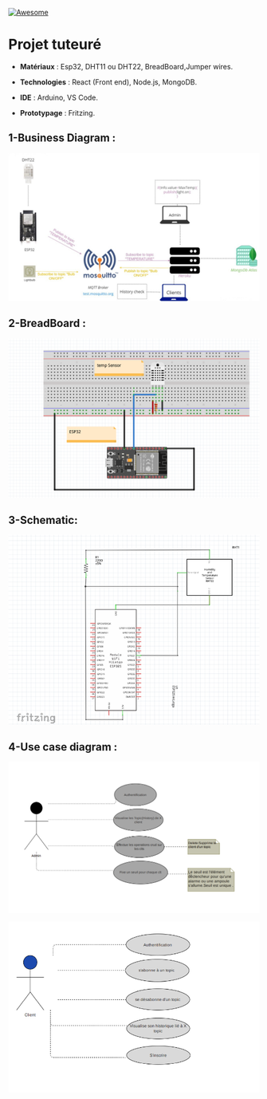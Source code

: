 [![Awesome](https://awesome.re/badge.svg)](https://awesome.re)

# Projet tuteuré

- **Matériaux** : Esp32, DHT11 ou DHT22, BreadBoard,Jumper wires.
  
- **Technologies** : React (Front end), Node.js, MongoDB.
  
- **IDE** : Arduino, VS Code.
  
- **Prototypage** : Fritzing.
  

## 1-Business Diagram :

![](./Assets/1.png)


## 2-BreadBoard :

![](./Assets/2.png)

## 3-Schematic:

![](./Assets/3.png)

## 4-Use case diagram :

![](./Assets/admin.png)

![](./Assets/clt.png)

